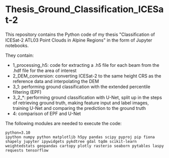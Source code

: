 # Thesis_Ground_Classification_ICESat-2

This repository contains the Python code of my thesis "Classiﬁcation of ICESat-2 ATL03 Point Clouds in Alpine Regions" in the form of Jupyter notebooks.

They contain:
- 1_processing_h5: code for extracting a .h5 file for each beam from the .hdf file for the area of interest
- 2_DEM_conversion: converting ICESat-2 to the same height CRS as the reference data and interpolating the DEM
- 3_1: performing ground classification with the extended percentile filtering (EPF)
- 3_2_*: performing ground classification with U-Net, split up in the steps of retrieving ground truth, making feature input and label images, training U-Net and comparing the prediction to the ground truth
- 4: comparison of EPF and U-Net

The following modules are needed to execute the code:

```
python=3.10
ipython numpy python matplotlib h5py pandas scipy pyproj pip fiona shapely jupyter ipywidgets pykdtree gdal tqdm scikit-learn weightedstats geopandas cartopy plotly rasterio seaborn pytables laspy requests tensorflow
```
